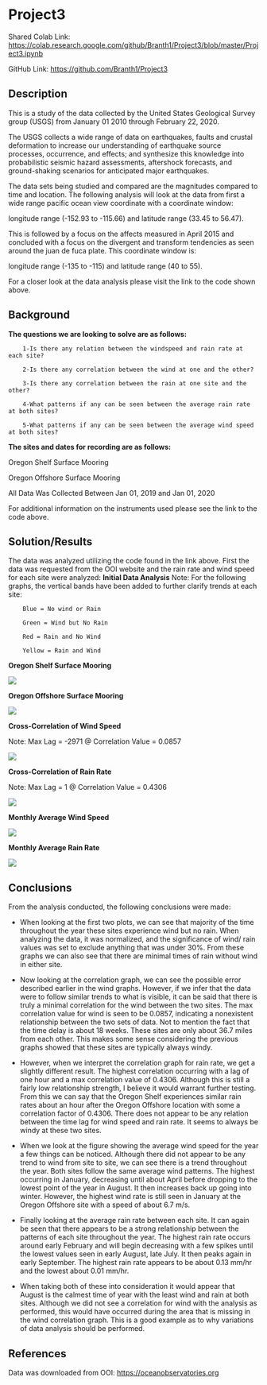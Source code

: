 # Project3
Shared Colab Link:
https://colab.research.google.com/github/Branth1/Project3/blob/master/Project3.ipynb

GitHub Link:
https://github.com/Branth1/Project3
## Description

This is a study of the data collected by the United States Geological Survey group (USGS) from January 01 2010 through February 22, 2020. 

The USGS collects a wide range of data on earthquakes, faults and crustal deformation to increase our understanding of earthquake source processes, occurrence, and effects; and synthesize this knowledge into probabilistic seismic hazard assessments, aftershock forecasts, and ground-shaking scenarios for anticipated major earthquakes.

The data sets being studied and compared are the magnitudes compared to time and location. The following analysis will look at the data from first a wide range pacific ocean view coordinate with a coordinate window:

longitude range (-152.93 to -115.66) and latitude range (33.45 to 56.47).

This is followed by a focus on the affects measured in April 2015 and concluded with a focus on the divergent and transform tendencies as seen around the juan de fuca plate. This coordinate window is:

longitude range (-135 to -115) and latitude range (40 to 55).

For a closer look at the data analysis please visit the link to the code shown above.
## Background

**The questions we are looking to solve are as follows:**

        1-Is there any relation between the windspeed and rain rate at each site?

        2-Is there any correlation between the wind at one and the other?

        3-Is there any correlation between the rain at one site and the other?

        4-What patterns if any can be seen between the average rain rate at both sites?

        5-What patterns if any can be seen between the average wind speed at both sites?

**The sites and dates for recording are as follows:**

Oregon Shelf Surface Mooring

Oregon Offshore Surface Mooring

All Data Was Collected Between Jan 01, 2019 and Jan 01, 2020

For additional information on the instruments used please see the link to the code above.

## Solution/Results

The data was analyzed utilizing the code found in the link above. First the data was requested from the OOI website and the rain rate and wind speed for each site were analyzed:
**Initial Data Analysis**
Note: For the following graphs, the vertical bands have been added to further clarify trends at each site:

        Blue = No wind or Rain

        Green = Wind but No Rain

        Red = Rain and No Wind

        Yellow = Rain and Wind
        
**Oregon Shelf Surface Mooring**

![](https://github.com/Branth1/Project2/blob/master/Oregon%20Shelf%20Data.png?raw=true)

**Oregon Offshore Surface Mooring**

![](https://github.com/Branth1/Project2/blob/master/Oregon%20Offshore%20Data.png?raw=true)

**Cross-Correlation of Wind Speed**

Note: Max Lag = -2971 @ Correlation Value = 0.0857

![](https://github.com/Branth1/Project2/blob/master/Coorelation%20Wind%20(lag-2971)(0.0857).png?raw=true)

**Cross-Correlation of Rain Rate**

Note: Max Lag = 1 @ Correlation Value = 0.4306

![](https://github.com/Branth1/Project2/blob/master/Coorelation%20Rain(0.4306)lag(1).png?raw=true)

**Monthly Average Wind Speed**

![](https://github.com/Branth1/Project2/blob/master/Average%20Wind.png?raw=true)

**Monthly Average Rain Rate**

![](https://github.com/Branth1/Project2/blob/master/Average%20Rain.png?raw=true)

## Conclusions
From the analysis conducted, the following conclusions were made:

* When looking at the first two plots, we can see that majority of the time throughout the year these sites experience wind but no rain. When analyzing the data, it was normalized, and the significance of wind/ rain values was set to exclude anything that was under 30%. From these graphs we can also see that there are minimal times of rain without wind in either site.  

* Now looking at the correlation graph, we can see the possible error described earlier in the wind graphs. However, if we infer that the data were to follow similar trends to what is visible, it can be said that there is truly a minimal correlation for the wind between the two sites. The max correlation value for wind is seen to be 0.0857, indicating a nonexistent relationship between the two sets of data. Not to mention the fact that the time delay is about 18 weeks. These sites are only about 36.7 miles from each other. This makes some sense considering the previous graphs showed that these sites are typically always windy. 

* However, when we interpret the correlation graph for rain rate, we get a slightly different result. The highest correlation occurring with a lag of one hour and a max correlation value of 0.4306. Although this is still a fairly low relationship strength, I believe it would warrant further testing. From this we can say that the Oregon Shelf experiences similar rain rates about an hour after the Oregon Offshore location with some a correlation factor of 0.4306.
There does not appear to be any relation between the time lag for wind speed and rain rate. It seems to always be windy at these two sites. 

* When we look at the figure showing the average wind speed for the year a few things can be noticed. Although there did not appear to be any trend to wind from site to site, we can see there is a trend throughout the year. Both sites follow the same average wind patterns. The highest occurring in January, decreasing until about April before dropping to the lowest point of the year in August. It then increases back up going into winter. However, the highest wind rate is still seen in January at the Oregon Offshore site with a speed of about 6.7 m/s. 

* Finally looking at the average rain rate between each site. It can again be seen that there appears to be a strong relationship between the patterns of each site throughout the year. The highest rain rate occurs around early February and will begin decreasing with a few spikes until the lowest values seen in early August, late July. It then peaks again in early September. The highest rain rate appears to be about 0.13 mm/hr and the lowest about 0.01 mm/hr. 

* When taking both of these into consideration it would appear that August is the calmest time of year with the least wind and rain at both sites. Although we did not see a correlation for wind with the analysis as performed, this would have occurred during the area that is missing in the wind correlation graph. This is a good example as to why variations of data analysis should be performed. 

## References

Data was downloaded from OOI:
https://oceanobservatories.org
